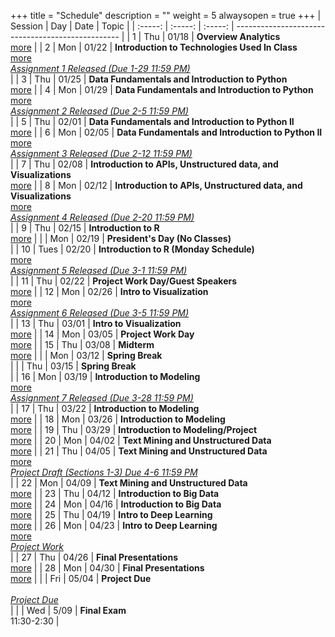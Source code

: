 +++
title = "Schedule"
description = ""
weight = 5
alwaysopen = true
+++
| Session | Day | Date | Topic |
| :-----: | :-----: | :-----: | ------------------------------------------------- |
| 1 | Thu | 01/18 | **Overview Analytics** <br> [more](/mgmt6560-sp18/sessions/session1/) |
| 2 | Mon | 01/22 | **Introduction to Technologies Used In Class** <br> [more](/mgmt6560-sp18/sessions/session2/) <br> *[ Assignment 1 Released (Due 1-29 11:59 PM)](/mgmt6560-sp18/assignments/assignment1/)* <br> |
| 3 | Thu | 01/25 | **Data Fundamentals and Introduction to Python** <br> [more](/mgmt6560-sp18/sessions/session3/) |
| 4 | Mon | 01/29 | **Data Fundamentals and Introduction to Python** <br> [more](/mgmt6560-sp18/sessions/session4/) <br> *[Assignment 2  Released (Due 2-5 11:59 PM)](/mgmt6560-sp18/assignments/assignment2/)* <br> |
| 5 | Thu | 02/01 | **Data Fundamentals and Introduction to Python II** <br> [more](/mgmt6560-sp18/sessions/session5/) |
| 6 | Mon | 02/05 | **Data Fundamentals and Introduction to Python II** <br> [more](/mgmt6560-sp18/sessions/session6/) <br> *[Assignment 3 Released (Due 2-12 11:59 PM)](/mgmt6560-sp18/assignments/assignment3/)* <br> |
| 7 | Thu | 02/08 | **Introduction to APIs, Unstructured data, and Visualizations** <br> [more](/mgmt6560-sp18/sessions/session7/) |
| 8 | Mon | 02/12 | **Introduction to APIs, Unstructured data, and Visualizations** <br> [more](/mgmt6560-sp18/sessions/session8/) <br> *[Assignment 4 Released (Due 2-20 11:59 PM)](/mgmt6560-sp18/assignments/assignment4/)* <br> |
| 9 | Thu | 02/15 | **Introduction to R** <br> [more](/mgmt6560-sp18/sessions/session9/) |
|  | Mon | 02/19 | **President's Day (No Classes)** <br>  |
| 10 | Tues | 02/20 | **Introduction to R (Monday Schedule)** <br> [more](/mgmt6560-sp18/sessions/session10/) <br> *[Assignment 5 Released (Due 3-1 11:59 PM)](/mgmt6560-sp18/assignments/assignment5/)* <br> |
| 11 | Thu | 02/22 | **Project Work Day/Guest Speakers** <br> [more](/mgmt6560-sp18/sessions/session11/) |
| 12 | Mon | 02/26 | **Intro to Visualization** <br> [more](/mgmt6560-sp18/sessions/session12/) <br> *[Assignment 6 Released (Due 3-5 11:59 PM)](/mgmt6560-sp18/assignments/assignment6/)* <br> |
| 13 | Thu | 03/01 | **Intro to Visualization** <br> [more](/mgmt6560-sp18/sessions/session13/) |
| 14 | Mon | 03/05 | **Project Work Day** <br> [more](/mgmt6560-sp18/sessions/session14/) |
| 15 | Thu | 03/08 | **Midterm** <br> [more](/mgmt6560-sp18/sessions/session15/) |
|  | Mon | 03/12 | **Spring Break** <br>  |
|  | Thu | 03/15 | **Spring Break** <br>  |
| 16 | Mon | 03/19 | **Introduction to Modeling** <br> [more](/mgmt6560-sp18/sessions/session16/) <br> *[Assignment 7 Released (Due 3-28 11:59 PM)](/mgmt6560-sp18/assignments/assignment9/)* <br> |
| 17 | Thu | 03/22 | **Introduction to Modeling** <br> [more](/mgmt6560-sp18/sessions/session17/) |
| 18 | Mon | 03/26 | **Introduction to Modeling** <br> [more](/mgmt6560-sp18/sessions/session18/) |
| 19 | Thu | 03/29 | **Introduction to Modeling/Project**  <br> [more](/mgmt6560-sp18/sessions/session19/) |
| 20 | Mon | 04/02 | **Text Mining and Unstructured Data** <br> [more](/mgmt6560-sp18/sessions/session20/)  |
| 21 | Thu | 04/05 | **Text Mining and Unstructured Data** <br> [more](/mgmt6560-sp18/sessions/session21/) <br> *[Project Draft (Sections 1-3) Due 4-6 11:59 PM](/mgmt6560-sp18/project/)* <br>|
| 22 | Mon | 04/09 | **Text Mining and Unstructured Data** <br> [more](/mgmt6560-sp18/sessions/session22/) |
| 23 | Thu | 04/12 | **Introduction to Big Data** <br> [more](/mgmt6560-sp18/sessions/session23/) |
| 24 | Mon | 04/16 | **Introduction to Big Data** <br> [more](/mgmt6560-sp18/sessions/session24/) |
| 25 | Thu | 04/19 | **Intro to Deep Learning** <br> [more](/mgmt6560-sp18/sessions/session25/) |
| 26 | Mon | 04/23 | **Intro to Deep Learning** <br> [more](/mgmt6560-sp18/sessions/session26/) <br> *[Project Work](/mgmt6560-sp18/assignments/assignment14/)* <br> |
| 27 | Thu | 04/26 | **Final Presentations** <br> [more](/mgmt6560-sp18/sessions/session27/) |
| 28 | Mon | 04/30 | **Final Presentations** <br> [more](/mgmt6560-sp18/sessions/session28/) |
|  | Fri  | 05/04 | **Project Due** <br>  <br> *[Project  Due](/mgmt6560-sp18/assignments/assignment16/)* <br> |
|  | Wed | 5/09  | **Final Exam** <br> 11:30-2:30 |
